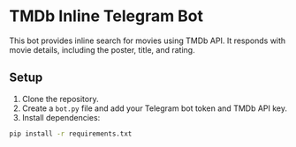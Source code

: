 # TMDb Inline Telegram Bot

This bot provides inline search for movies using TMDb API. It responds with movie details, including the poster, title, and rating.

## Setup

1. Clone the repository.
2. Create a `bot.py` file and add your Telegram bot token and TMDb API key.
3. Install dependencies:

```bash
pip install -r requirements.txt

